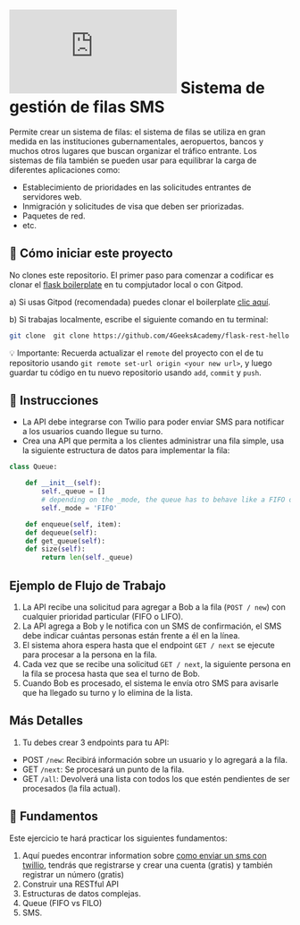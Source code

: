# ![alt text](https://assets.breatheco.de/apis/img/images.php?blob&random&cat=icon&tags=breathecode,32) Sistema de gestión de filas SMS

Permite crear un sistema de filas: el sistema de filas se utiliza en gran medida en las instituciones gubernamentales, aeropuertos, bancos y muchos otros lugares que buscan organizar el tráfico entrante.
Los sistemas de fila también se pueden usar para equilibrar la carga de diferentes aplicaciones como:
- Establecimiento de prioridades en las solicitudes entrantes de servidores web.
- Inmigración y solicitudes de visa que deben ser priorizadas.
- Paquetes de red.
- etc.


## 🌱  Cómo iniciar este proyecto

 No clones este repositorio. El primer paso para comenzar a codificar es clonar el [flask boilerplate](https://github.com/4GeeksAcademy/flask-rest-hello) en tu compjutador local o con Gitpod.

a) Si usas Gitpod (recomendada) puedes clonar el boilerplate [clic aquí](https://github.com/4GeeksAcademy/flask-rest-hello).

b) Si trabajas localmente, escribe el siguiente comando en tu terminal: 
```sh
git clone  git clone https://github.com/4GeeksAcademy/flask-rest-hello
```
💡 Importante: Recuerda actualizar el `remote` del proyecto con el de tu repositorio usando `git remote set-url origin <your new url>`, y luego guardar tu código en tu nuevo repositorio usando `add`, `commit` y `push`.


## 📝 Instrucciones

+ La API debe integrarse con Twilio para poder enviar SMS para notificar a los usuarios cuando llegue su turno.
+ Crea una API que permita a los clientes administrar una fila simple, usa la siguiente estructura de datos para implementar la fila:

```py
class Queue:

    def __init__(self):
        self._queue = []
        # depending on the _mode, the queue has to behave like a FIFO or LIFO
        self._mode = 'FIFO'

    def enqueue(self, item):
    def dequeue(self):
    def get_queue(self):
    def size(self):
        return len(self._queue)
```

## Ejemplo de Flujo de Trabajo

1. La API recibe una solicitud para agregar a Bob a la fila (`POST / new`) con cualquier prioridad particular (FIFO o LIFO).
2. La API agrega a Bob y le notifica con un SMS de confirmación, el SMS debe indicar cuántas personas están frente a él en la línea.
3. El sistema ahora espera hasta que el endpoint `GET / next` se ejecute para procesar a la persona en la fila.
4. Cada vez que se recibe una solicitud `GET / next`, la siguiente persona en la fila se procesa hasta que sea el turno de Bob.
5. Cuando Bob es procesado, el sistema le envía otro SMS para avisarle que ha llegado su turno y lo elimina de la lista.

## Más Detalles

1. Tu debes crear 3 endpoints para tu API:

- POST `/new`: Recibirá información sobre un usuario y lo agregará a la fila.
- GET `/next`: Se procesará un punto de la fila.
- GET `/all`: Devolverá una lista con todos los que estén pendientes de ser procesados (la fila actual).

## 📖 Fundamentos

Este ejercicio te hará practicar los siguientes fundamentos:

1. Aquí puedes encontrar information sobre [como enviar un sms con twillio](https://www.twilio.com/docs/sms/send-messages), tendrás que registrarse y crear una cuenta (gratis) y también registrar un número (gratis)
4. Construir una RESTful API
5. Estructuras de datos complejas.
6. Queue (FIFO vs FILO)
7. SMS.
